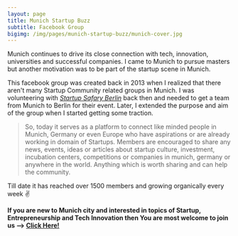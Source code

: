 ```yaml
---
layout: page
title: Munich Startup Buzz
subtitle: Facebook Group
bigimg: /img/pages/munich-startup-buzz/munich-cover.jpg
---
```


Munich continues to drive its close connection with tech, innovation, universities and successful companies. I came to Munich to pursue masters but another motivation was to be part of the startup scene in Munich. 

This facebook group was created back in 2013 when I realized that there aren't many Startup Community related groups in Munich. I was volunteering with *[Startup Safary Berlin](http://berlin.startupsafari.com/)* back then and needed to get a team from Munich to Berlin for their event. Later, I extended the purpose and aim of the group when I started getting some traction. 

> So, today it serves as a platform to connect like minded people in Munich, Germany or even Europe who have aspirations or are already working in domain of Startups. Members are encouraged to share any news, events, ideas or articles about startup culture, investment, incubation centers, competitions or companies in munich, germany or anywhere in the world. Anything which is worth sharing and can help the community. 

Till date it has reached over 1500 members and growing organically every week ✌️

**If you are new to Munich city and interested in topics of Startup, Entrepreneurship and Tech Innovation then You are most welcome to join us --> [Click Here!](https://www.facebook.com/groups/munichstartupbuzz/)**